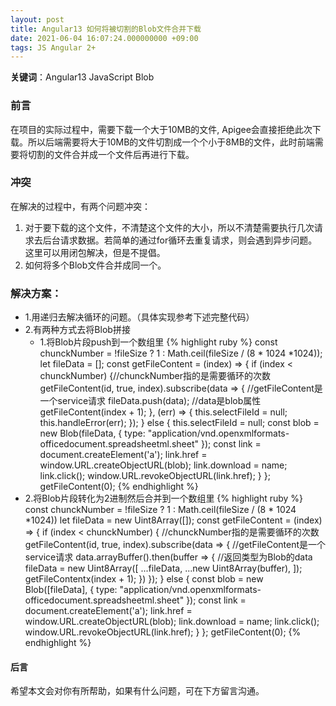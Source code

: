 ```yaml
---
layout: post
title: Angular13 如何将被切割的Blob文件合并下载
date: 2021-06-04 16:07:24.000000000 +09:00
tags: JS Angular 2+
---
```


**关键词**：Angular13 JavaScript  Blob

### 前言
在项目的实际过程中，需要下载一个大于10MB的文件, Apigee会直接拒绝此次下载。所以后端需要将大于10MB的文件切割成一个个小于8MB的文件，此时前端需要将切割的文件合并成一个文件后再进行下载。

### 冲突
在解决的过程中，有两个问题冲突：
1. 对于要下载的这个文件，不清楚这个文件的大小，所以不清楚需要执行几次请求去后台请求数据。若简单的通过for循环去重复请求，则会遇到异步问题。这里可以用闭包解决，但是不提倡。
2. 如何将多个Blob文件合并成同一个。

### 解决方案：

- 1.用递归去解决循环的问题。（具体实现参考下述完整代码）
- 2.有两种方式去将Blob拼接
  - 1.将Blob片段push到一个数组里
{% highlight ruby %}
    const chunckNumber = !fileSize ? 1 : Math.ceil(fileSize / (8 * 1024 *1024));
    let fileData = [];
    const getFileContent = (index) => {
      if (index < chunckNumber) {//chunckNumber指的是需要循环的次数
        getFileContent(id, true, index).subscribe(data => { //getFileContent是一个service请求
          fileData.push(data);  //data是blob属性
          getFileContent(index + 1);
        },
          (err) => {
            this.selectFileId = null;
            this.handleError(err);
          });
      } else {
        this.selectFileId = null;
        const blob = new Blob(fileData, {
          type: "application/vnd.openxmlformats-officedocument.spreadsheetml.sheet"
        });
        const link = document.createElement('a');
        link.href = window.URL.createObjectURL(blob);
        link.download = name;
        link.click();
        window.URL.revokeObjectURL(link.href);
      }
    };
    getFileContent(0);
{% endhighlight %}
- 2.将Blob片段转化为2进制然后合并到一个数组里
{% highlight ruby %}
    const chunckNumber = !fileSize ? 1 : Math.ceil(fileSize / (8 * 1024 *1024))
    let fileData = new Uint8Array([]);
    const getFileContent = (index) => {
      if (index < chunckNumber) { //chunckNumber指的是需要循环的次数
        getFileContent(id, true, index).subscribe(data => { //getFileContent是一个service请求
          data.arrayBuffer().then(buffer => { //返回类型为Blob的data
            fileData = new Uint8Array([
                ...fileData,
                ...new Uint8Array(buffer),
              ]);
            getFileContentx(index + 1);
          })
        });
      } else {
        const blob = new Blob([fileData], {
          type: "application/vnd.openxmlformats-officedocument.spreadsheetml.sheet"
        });
        const link = document.createElement('a');
        link.href = window.URL.createObjectURL(blob);
        link.download = name;
        link.click();
        window.URL.revokeObjectURL(link.href);
      }
    };
    getFileContent(0);
{% endhighlight %}

#### 后言
希望本文会对你有所帮助，如果有什么问题，可在下方留言沟通。

